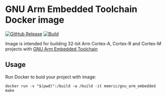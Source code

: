 # GNU Arm Embedded Toolchain Docker image

[![GitHub Release](https://img.shields.io/github/v/release/memric/GNU_ARM_Embedded_Docker)](https://github.com/memric/GNU_ARM_Embedded_Docker/releases) [![Build](https://img.shields.io/github/actions/workflow/status/memric/GNU_ARM_Embedded_Docker/docker-build.yml?branch=master)](https://github.com/memric/GNU_ARM_Embedded_Docker/actions/workflows/docker-build.yml)

Image is intended for building 32-bit Arm Cortex-A, Cortex-R and Cortex-M projects with [GNU Arm Embedded Toolchain](https://developer.arm.com/tools-and-software/open-source-software/developer-tools/gnu-toolchain/gnu-rm)

## Usage

Run Docker to buid your project with image:
```
docker run -v "$(pwd)":/build -w /build -it memric/gnu_arm_embedded make
```
